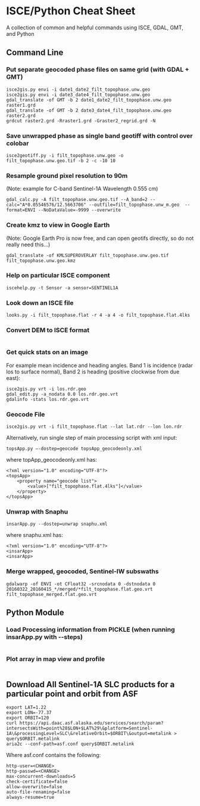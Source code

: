 # ISCE/Python Cheat Sheet

A collection of common and helpful commands using ISCE, GDAL, GMT, and Python

## Command Line

### Put separate geocoded phase files on same grid (with GDAL + GMT)
```
isce2gis.py envi -i date1_date2_filt_topophase.unw.geo
isce2gis.py envi -i date3_date4_filt_topophase.unw.geo
gdal_translate -of GMT -b 2 date1_date2_filt_topophase.unw.geo raster1.grd
gdal_translate -of GMT -b 2 date3_date4_filt_topophase.unw.geo raster2.grd
grdcut raster2.grd -Rraster1.grd -Graster2_regrid.grd -N
```

### Save unwrapped phase as single band geotiff with control over colobar
```
isce2geotiff.py -i filt_topophase.unw.geo -o filt_topophase.unw.geo.tif -b 2 -c -10 10
```

### Resample ground pixel resolution to 90m 
(Note: example for C-band Sentinel-1A Wavelength 0.555 cm)
```
gdal_calc.py -A filt_topophase.unw.geo.tif --A_band=2 --calc="A*0.05546576/12.5663706" --outfile=filt_topophase.unw_m.geo  --format=ENVI --NoDataValue=-9999 --overwrite
```

### Create kmz to view in Google Earth 
(Note: Google Earth Pro is now free, and can open geotifs directly, so do not really need this...)
```
gdal_translate -of KMLSUPEROVERLAY filt_topophase.unw.geo.tif filt_topophase.unw.geo.kmz
```

### Help on particular ISCE component
```
iscehelp.py -t Sensor -a sensor=SENTINEL1A
```

### Look down an ISCE file
```
looks.py -i filt_topophase.flat -r 4 -a 4 -o filt_topophase.flat.4lks 
```

### Convert DEM to ISCE format
```

```

### Get quick stats on an image
For example mean incidence and heading angles. Band 1 is incidence (radar los to surface normal), Band 2 is heading (positive clockwise from due east):
```
isce2gis.py vrt -i los.rdr.geo
gdal_edit.py -a_nodata 0.0 los.rdr.geo.vrt
gdalinfo -stats los.rdr.geo.vrt
```

### Geocode File
```
isce2gis.py vrt -i filt_topophase.flat --lat lat.rdr --lon lon.rdr 
```

Alternatively, run single step of main processing script with xml input:
```
topsApp.py —-dostep=geocode topsApp_geocodeonly.xml
```

where topApp_geocodeonly.xml has:
```
<?xml version="1.0" encoding="UTF-8"?>
<topsApp>
	<property name="geocode list">
		<value>["filt_topophase.flat.4lks"]</value>
	</property>
</topsApp> 
```


### Unwrap with Snaphu
```
insarApp.py --dostep=unwrap snaphu.xml
```
where snaphu.xml has:
```
<?xml version="1.0" encoding="UTF-8"?>
<insarApp>
<insarApp>
```

### Merge wrapped, geocoded, Sentinel-IW subswaths
```
gdalwarp -of ENVI -ot CFloat32 -srcnodata 0 -dstnodata 0 20160322_20160415_*/merged/*filt_topophase.flat.geo.vrt filt_topophase_merged.flat.geo.vrt
```

## Python Module

### Load Processing information from PICKLE (when running insarApp.py with --steps)
```
``` 

### Plot array in map view and profile
```

```



## Download All Sentinel-1A SLC products for a particular point and orbit from ASF
```
export LAT=1.22
export LON=-77.37
export ORBIT=120
curl https://api.daac.asf.alaska.edu/services/search/param?intersectsWith=point%28$LON+$LAT%29\&platform=Sentinel-1A\&processingLevel=SLC\&relativeOrbit=$ORBIT\&output=metalink > query$ORBIT.metalink
aria2c --conf-path=asf.conf query$ORBIT.metalink
```
Where asf.conf contains the following:
```
http-user=<CHANGE>
http-passwd=<CHANGE>
max-concurrent-downloads=5
check-certificate=false
allow-overwrite=false
auto-file-renaming=false
always-resume=true
```



